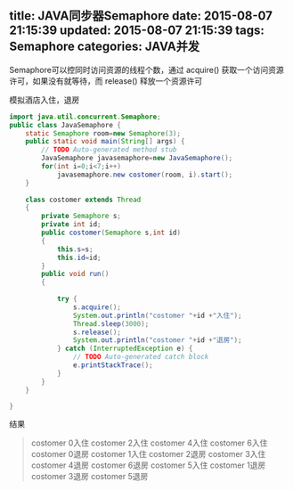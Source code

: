 title: JAVA同步器Semaphore
date: 2015-08-07 21:15:39
updated: 2015-08-07 21:15:39
tags: Semaphore
categories: JAVA并发
---
Semaphore可以控同时访问资源的线程个数，通过 acquire() 获取一个访问资源许可，如果没有就等待，而 release() 释放一个资源许可

<!--more-->

模拟酒店入住，退房

```java
import java.util.concurrent.Semaphore;
public class JavaSemaphore {
    static Semaphore room=new Semaphore(3);
	public static void main(String[] args) {
		// TODO Auto-generated method stub
	    JavaSemaphore javasemaphore=new JavaSemaphore();
		for(int i=0;i<7;i++)
			javasemaphore.new costomer(room, i).start();
	}
		
	class costomer extends Thread
	{
		private Semaphore s;
		private int id;
		public costomer(Semaphore s,int id)
		{
			this.s=s;
			this.id=id;
		}
		public void run()
		{
			
			try {
				s.acquire();
				System.out.println("costomer "+id +"入住");
				Thread.sleep(3000);
				s.release();
				System.out.println("costomer "+id +"退房");
			} catch (InterruptedException e) {
				// TODO Auto-generated catch block
				e.printStackTrace();
			}
		}
	}

}

```

结果

>costomer 0入住
costomer 2入住
costomer 4入住
costomer 6入住
costomer 0退房
costomer 1入住
costomer 2退房
costomer 3入住
costomer 4退房
costomer 6退房
costomer 5入住
costomer 1退房
costomer 3退房
costomer 5退房
